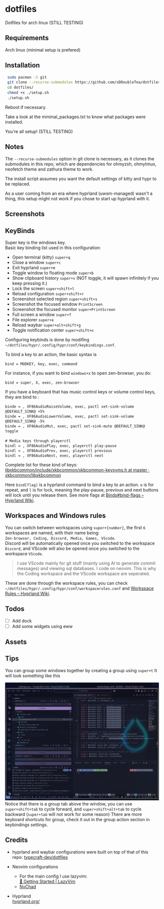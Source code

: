 # dotfiles

Dotfiles for arch linux (STILL TESTING)

## Requirements

Arch linux (minimal setup is prefered)

## Installation

```bash
 sudo pacman -S git
 git clone --recurse-submodules https://github.com/xDDoubleTea/dotfiles ~/dotfiles
 cd dotfiles/
 chmod +x ./setup.sh
 ./setup.sh
```

Reboot if necessary.

Take a look at the minimal_packages.txt to know what packages were installed.

You're all setup! (STILL TESTING)

## Notes

The `--recurse-submodules` option in git clone is necessary, as it clones the submodules in this repo, which are dependencies for ohmyzsh, ohmytmux, neofetch theme and zathura theme to work.

The install script assumes you want the default settings of kitty and hypr to be replaced.

As a user coming from an era where hyprland (uwsm-managed) wasn't a thing, this setup might not work if you chose to start up hyprland with it.

## Screenshots

## KeyBinds

Super key is the windows key.  
Basic key binding list used in this configuration:

- Open terminal (kitty) `super+q`
- Close a window `super+c`
- Exit hyprland `super+m`
- Toggle window to floating mode `super+b`
- Show clipboard history `super+v` (NOT toggle, it will spawn infinitely if you keep pressing it.)
- Lock the screen `super+shift+l`
- Reload configuration `super+shift+r`
- Screenshot selected region `super+shift+s`
- Screenshot the focused window `PrintScreen`
- Screenshot the focused monitor `super+PrintScreen`
- Full screen a window `super+f`
- File explorer `super+e`
- Reload waybar `super+alt+shift+g`
- Toggle notification center `super+shift+n`

Configuring keybinds is done by modifing `~/dotfiles/hypr/.config/hypr/conf/keybindings.conf`.

To bind a key to an action, the basic syntax is

```
bind = MODKEY, key, exec, command
```

For instance, if you want to bind `windows+x` to open zen-browser, you do:

```
bind = super, X, exec, zen-browser
```

If you have a keyboard that has music control keys or volume control keys, they are bind to :

```
binde = , XF86AudioRaiseVolume, exec, pactl set-sink-volume @DEFAULT_SINK@ +5%
binde = , XF86AudioLowerVolume, exec, pactl set-sink-volume @DEFAULT_SINK@ -5%
binde = , XF86AudioMut, exec, pactl set-sink-mute @DEFAULT_SINK@ toggle

# Media keys through playerctl
bindl = , XF86AudioPlay, exec, playerctl play-pause
bindl = , XF86AudioPrev, exec, playerctl previous
bindl = , XF86AudioNext, exec, playerctl next
```

Complete list for these kind of keys: [libxkbcommon/include/xkbcommon/xkbcommon-keysyms.h at master · xkbcommon/libxkbcommon](https://github.com/xkbcommon/libxkbcommon/blob/master/include/xkbcommon/xkbcommon-keysyms.h)

Here `bind[flag]` is a hyprland command to bind a key to an action. `e` is for repeat, and `l` is for lock, meaning the play-pause, previous and next buttons will lock until you release them. See more flags at [Binds#bind-flags – Hyprland Wiki](https://wiki.hypr.land/Configuring/Binds/#bind-flags).

## Workspaces and Windows rules

You can switch between workspaces using `super+{number}`, the first `6` workspaces are named, with their name being:  
`Zen-browser, Coding, Discord, Media, Games, VScode`.  
Discord will be automatically opened once you switched to the workspace `Discord`, and VScode will also be opened once you switched to the workspace `VScode`.  

> I use VScode mainly for git stuff (mainly using AI to generate commit messages) and viewing sql databases. I code on neovim. This is why the Coding workspace and the VScode workspace are seperated.

These are done through the workspace rules, you can check `~/dotfiles/hypr/.config/hypr/conf/workspacerules.conf` and [Workspace Rules – Hyprland Wiki](https://wiki.hypr.land/Configuring/Workspace-Rules/).

## Todos

- [ ] Add dock
- [ ] Add some widgets using eww

## Assets

## Tips

You can group some windows together by creating a group using `super+t`
It will look something like this

![Group demo](./assets/screenshots/2025-06-27-155351_hyprshot.png)
Notice that there is a group tab above the window, you can use `super+shift+tab` to cycle forward, and `super+shift+alt+tab` to cycle backward (`super+tab` will not work for some reason)
There are more keyboard shortcuts for group, check it out in the group action section in keybindings settings.

## Credits

- hyprland and waybar configurations were built on top of that of this repo: [typecraft-dev/dotfiles](https://github.com/typecraft-dev/dotfiles)

- Neovim configurations  
  - For the main config I use lazyvim:  
    [🚀 Getting Started | LazyVim](https://www.lazyvim.org/)  
  - [NvChad](https://nvchad.com/)

- Hyprland  
[hyprland.org/](https://hypr.land/)
